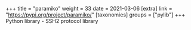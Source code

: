 +++
title = "paramiko"
weight = 33
date = 2021-03-06
[extra]
link = "https://pypi.org/project/paramiko/"
[taxonomies]
groups = ["pylib"]
+++
Python library - SSH2 protocol library

